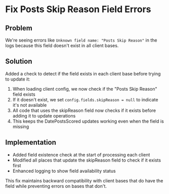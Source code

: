 # Fix Posts Skip Reason Field Errors

## Problem
We're seeing errors like `Unknown field name: "Posts Skip Reason"` in the logs because this field doesn't exist in all client bases.

## Solution
Added a check to detect if the field exists in each client base before trying to update it:

1. When loading client config, we now check if the "Posts Skip Reason" field exists
2. If it doesn't exist, we set `config.fields.skipReason = null` to indicate it's not available
3. All code that uses the skipReason field now checks if it exists before adding it to update operations
4. This keeps the DatePostsScored updates working even when the field is missing

## Implementation
- Added field existence check at the start of processing each client
- Modified all places that update the skipReason field to check if it exists first
- Enhanced logging to show field availability status

This fix maintains backward compatibility with client bases that do have the field while preventing errors on bases that don't.